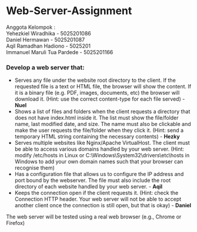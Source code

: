 # Web-Server-Assignment
Anggota Kelompok :  
Yehezkiel Wiradhika - 5025201086  
Daniel Hermawan - 5025201087  
Aqil Ramadhan Hadiono - 5025201  
Immanuel Maruli Tua Pardede - 5025201166  
### Develop a web server that:
- Serves any file under the website root directory to the client. If the requested file is a text or HTML file, the browser will show the content. If it is a binary file (e.g. PDF, images, documents, etc) the browser will download it. (Hint: use the correct content-type for each file served) - **Nuel**
- Shows a list of files and folders when the client requests a directory that does not have index.html inside it. The list must show the file/folder name, last modified date, and size. The name must also be clickable and make the user requests the file/folder when they click it. (Hint: send a temporary HTML string containing the necessary contents) - **Hezky**
- Serves multiple websites like Nginx/Apache VirtualHost. The client must be able to access various domains handled by your web server. (Hint: modify /etc/hosts in Linux or C:\Windows\System32\drivers\etc\hosts in Windows to add your own domain names such that your browser can recognise them)
- Has a configuration file that allows us to configure the IP address and port bound by the webserver. The file must also include the root directory of each website handled by your web server. - **Aqil**
- Keeps the connection open if the client requests it. (Hint: check the Connection HTTP header. Your web server will not be able to accept another client once the connection is still open, but that is okay) - **Daniel**  
  
The web server will be tested using a real web browser (e.g., Chrome or Firefox)
